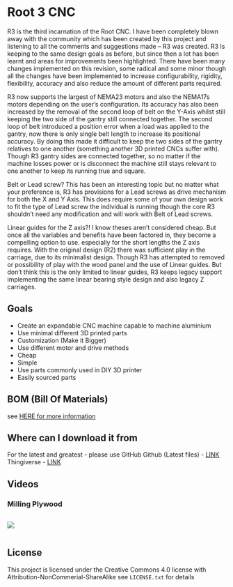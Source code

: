# Root 3 CNC
R3 is the third incarnation of the Root CNC. I have been completely blown away with the community which has been created by this project and listening to all the comments and suggestions made – R3 was created. R3 Is keeping to the same design goals as before, but since then a lot has been learnt and areas for improvements been highlighted. There have been many changes implemented on this revision, some radical and some minor though all the changes have been implemented to increase configurability, rigidity, flexibility, accuracy and also reduce the amount of different parts required.

R3 now supports the largest of NEMA23 motors and also the NEMA17s motors depending on the user’s configuration. Its accuracy has also been increased by the removal of the second loop of belt on the Y-Axis whilst still keeping the two side of the gantry still connected together. The second loop of belt introduced a position error when a load was applied to the gantry, now there is only single belt length to increase its positional accuracy. By doing this made it difficult to keep the two sides of the gantry relatives to one another (something another 3D printed CNCs suffer with). Though R3 gantry sides are connected together, so no matter if the machine losses power or is disconnect the machine still stays relevant to one another to keep its running true and square.

Belt or Lead screw? This has been an interesting topic but no matter what your preference is, R3 has provisions for a Lead screws as drive mechanism for both the X and Y Axis. This does require some of your own design work to fit the type of Lead screw the individual is running though the core R3 shouldn’t need any modification and will work with Belt of Lead screws.

Linear guides for the Z axis?! I know theses aren’t considered cheap. But once all the variables and benefits have been factored in, they become a compelling option to use. especially for the short lengths the Z axis requires. With the original design (R2) there was sufficient play in the carriage, due to its minimalist design. Though R3 has attempted to removed or possibility of play with the wood panel and the use of Linear guides. But don’t think this is the only limited to linear guides, R3 keeps legacy support implementing the same linear bearing style design and also legacy Z carriages.
## Goals

 - Create an expandable CNC machine capable to machine aluminium
 - Use minimal different 3D printed parts 
 - Customization (Make it Bigger)
 - Use different motor and drive methods
 - Cheap   
 - Simple  
 - Use parts commonly used in DIY 3D printer   
 - Easily sourced parts
## BOM (Bill Of Materials)
see [HERE for more information](https://rootcnc.com/machines/root-3/bill-of-materials/)
## Where can I download it from
For the latest and greatest - please use GitHub
Github (Latest files) - [LINK](https://github.com/RootCNC/Root-3-CNC) 
Thingiverse - [LINK](https://www.thingiverse.com/thing:1750276)
## Videos
### Milling Plywood
```
```
[![](http://img.youtube.com/vi/CBPlBkgISfY/0.jpg)](http://www.youtube.com/watch?v=CBPlBkgISfY "")
```
```
## License

This project is licensed under the Creative Commons 4.0 license with 
Attribution-NonCommerial-ShareAlike see `LICENSE.txt` for details
